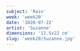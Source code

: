 ```yaml
---
subject: 'Rain'
week: 'week20'
date: '2020-07-22'
artist: 'Suzanne'
dimensions: '12.5x22 cm'
slug: 'week20/Suzanne.jpg'
---
```


